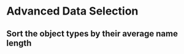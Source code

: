 # Advanced Data Selection

## Sort the object types by their average name length

[embedmd]:# (sql/sort-object-types-by-avg-name-length.sql)
